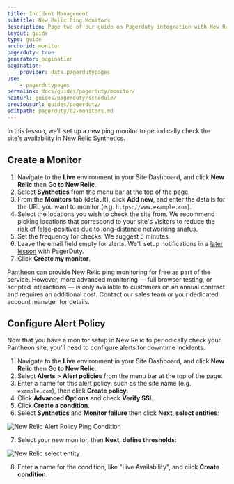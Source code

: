 ```yaml
---
title: Incident Management
subtitle: New Relic Ping Monitors
description: Page two of our guide on Pagerduty integration with New Relic for incident management.
layout: guide
type: guide
anchorid: monitor
pagerduty: true
generator: pagination
pagination:
    provider: data.pagerdutypages
use:
    - pagerdutypages
permalink: docs/guides/pagerduty/monitor/
nexturl: guides/pagerduty/schedule/
previousurl: guides/pagerduty/
editpath: pagerduty/02-monitors.md
---
```

In this lesson, we'll set up a new ping monitor to periodically check the site's availability in New Relic Synthetics.

## Create a Monitor
1. Navigate to the **<span class="glyphicons glyphicons-wrench" aria-hidden="true"></span> Live** environment in your Site Dashboard, and click **<span class="glyphicons glyphicons-eye-open" aria-hidden="true"></span> New Relic** then **<span class="glyphicons glyphicons-new-window-alt" aria-hidden="true"></span> Go to New Relic**.
2. Select **Synthetics** from the menu bar at the top of the page.
3. From the **Monitors** tab (default), click **Add new**, and enter the details for the URL you want to monitor (e.g. `https://www.example.com`).
4. Select the locations you wish to check the site from. We recommend picking locations that correspond to your site's visitors to reduce the risk of false-positives due to long-distance networking snafus.
5. Set the frequency for checks. We suggest 5 minutes.
6. Leave the email field empty for alerts. We'll setup notifications in a [later lesson](/guides/pagerduty/notify/) with PagerDuty.
7. Click **Create my monitor**.

Pantheon can provide New Relic ping monitoring for free as part of the service. However, more advanced monitoring — full browser testing, or scripted interactions — is only available to customers on an annual contract and requires an additional cost. Contact our sales team or your dedicated account manager for details.

## Configure Alert Policy
Now that you have a monitor setup in New Relic to periodically check your Pantheon site, you'll need to configure alerts for downtime incidents:

1. Navigate to the **<span class="glyphicons glyphicons-wrench" aria-hidden="true"></span> Live** environment in your Site Dashboard, and click **<span class="glyphicons glyphicons-eye-open" aria-hidden="true"></span> New Relic** then **<span class="glyphicons glyphicons-new-window-alt" aria-hidden="true"></span> Go to New Relic**.
2. Select **Alerts** > **Alert policies** from the menu bar at the top of the page.
3. Enter a name for this alert policy, such as the site name (e.g., `example.com`), then click **Create policy**.
4. Click **Advanced Options** and check **Verify SSL**.
5. Click **Create a condition**.
6. Select **Synthetics** and **Monitor failure** then click **Next, select entities**:

  ![New Relic Alert Policy Ping Condition](../../docs/assets/images/pagerduty/new-relic-policy-ping.png)

7. Select your new monitor, then **Next, define thresholds**:

  ![New Relic select entity](../../docs/assets/images/pagerduty/new-relic-entity.png)

8. Enter a name for the condition, like "Live Availability", and click **Create condition**.

<Partial file="monitor-alerts.md" />
